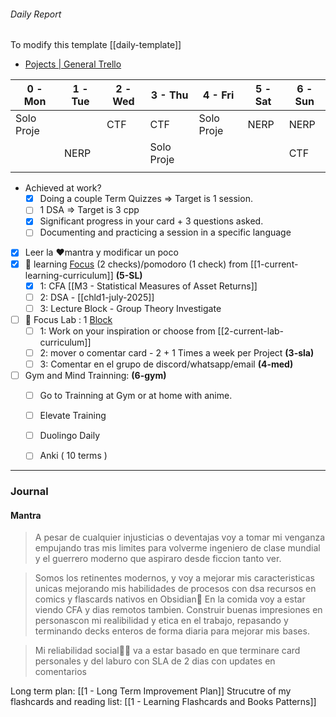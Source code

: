 
###### Daily Report


To modify this template [[daily-template]]

- [Pojects | General Trello](https://trello.com/b/sq5HqYoL/projects-in-general)



| 0 - Mon    | 1 - Tue | 2 - Wed | 3 - Thu    | 4 - Fri    | 5 - Sat | 6 -Sun |
| ---------- | ------- | ------- | ---------- | ---------- | ------- | ------ |
| Solo Proje |         | CTF     | CTF        | Solo Proje | NERP    | NERP   |
|            | NERP    |         | Solo Proje |            |         | CTF    |
|            |         |         |            |            |         |        |



- Achieved at work?
	- [x] Doing a couple Term Quizzes => Target is 1 session.
	- [ ] 1 DSA => Target is 3 cpp
	- [x] Significant progress in your card + 3 questions asked.
	- [ ] Documenting and practicing a session in a specific language 
- [x] Leer la ❤️mantra y modificar un poco
- [x] 📑 learning [Focus](https://app.focusmate.com/sessions) (2 checks)/pomodoro (1 check) from [[1-current-learning-curriculum]] **(5-SL)**
	- [x] 1: CFA [[M3 - Statistical Measures of Asset Returns]]
	- [ ] 2: DSA - [[chld1-july-2025]]
	- [ ] 3: Lecture Block - Group Theory Investigate
- [ ] 🔬 Focus Lab : 1 [Block](https://app.focusmate.com/dashboard)  
	- [ ] 1: Work on your inspiration or choose from [[2-current-lab-curriculum]]  
	- [ ] 2: mover o comentar card - 2 + 1    Times a week per Project **(3-sla)**
	- [ ] 3: Comentar en el grupo de discord/whatsapp/email **(4-med)**
- [ ] Gym and Mind Trainning:  **(6-gym)**
	- [ ] Go to Trainning at Gym or at home with anime. 
	- [ ] Elevate Training
	- [ ] Duolingo Daily
	- [ ] Anki ( 10 terms )  



---
### Journal


#### Mantra

> A pesar de cualquier injusticias o deventajas voy a tomar mi venganza empujando tras mis limites para volverme ingeniero de clase mundial y el guerrero moderno que aspiraro desde ficcion tanto ver.

> Somos los retinentes modernos, y voy a mejorar mis caracteristicas unicas mejorando mis habilidades de procesos con dsa recursos en comics y flascards nativos en Obsidian🔨 En la comida voy a estar viendo CFA y dias remotos tambien. Construir buenas impresiones en personascon mi realibilidad y etica en el trabajo, repasando y terminando decks enteros de forma diaria para mejorar mis bases.

> Mi reliabilidad social🧑‍🔬 va a estar basado en que terminare card personales y del laburo con SLA de 2 dias con updates en comentarios

Long term plan: [[1 - Long Term Improvement Plan]]
Strucutre of my flashcards and reading list: [[1 - Learning Flashcards and Books Patterns]]


